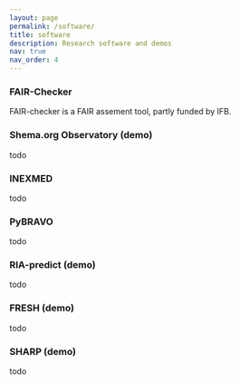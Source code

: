 ```yaml
---
layout: page
permalink: /software/
title: software
description: Research software and demos
nav: true
nav_order: 4
---
```


### FAIR-Checker
FAIR-checker is a FAIR assement tool, partly funded by IFB.   

### Shema.org Observatory (demo)
todo

### INEXMED
todo

### PyBRAVO
todo

### RIA-predict (demo)
todo 

### FRESH (demo)
todo 

### SHARP (demo)
todo 

